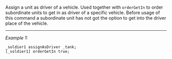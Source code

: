 Assign a unit as driver of a vehicle. Used together with `orderGetIn` to order subordinate units to get in as driver of a specific vehicle. Before usage of this command a subordinate unit has not got the option to get into the driver place of the vehicle.


---
*Example 1:*
```sqf
_soldier1 assignAsDriver _tank;
[_soldier1] orderGetIn true;
```